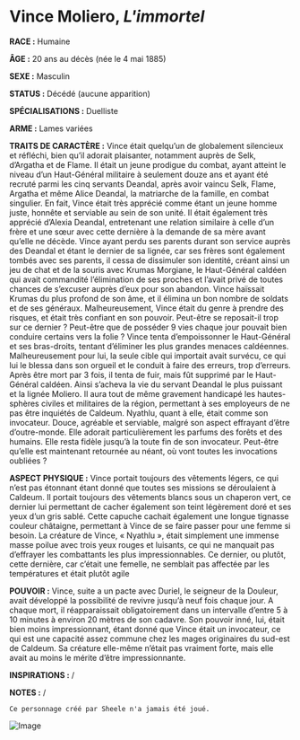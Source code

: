 # Vince Moliero, *L'immortel*

**RACE :** Humaine

**ÂGE :** 20 ans au décès (née le 4 mai 1885)

**SEXE :** Masculin

**STATUS :** Décédé (aucune apparition)

**SPÉCIALISATIONS :** Duelliste

**ARME :** Lames variées 

**TRAITS DE CARACTÈRE :** Vince était quelqu’un de globalement silencieux et réfléchi, bien qu’il adorait plaisanter, notamment auprès de Selk, d’Argatha et de Flame. Il était un jeune prodigue du combat, ayant atteint le niveau d’un Haut-Général militaire à seulement douze ans et ayant été recruté parmi les cinq servants Deandal, après avoir vaincu Selk, Flame, Argatha et même Alice Deandal, la matriarche de la famille, en combat singulier. En fait, Vince était très apprécié comme étant un jeune homme juste, honnête et serviable au sein de son unité. Il était également très apprécié d’Alexia Deandal, entretenant une relation similaire à celle d’un frère et une sœur avec cette dernière à la demande de sa mère avant qu’elle ne décède. Vince ayant perdu ses parents durant son service auprès des Deandal et étant le dernier de sa lignée, car ses frères sont également tombés avec ses parents, il cessa de dissimuler son identité, créant ainsi un jeu de chat et de la souris avec Krumas Morgiane, le Haut-Général caldéen qui avait commandité l’élimination de ses proches et l’avait privé de toutes chances de s’excuser auprès d’eux pour son abandon. Vince haïssait Krumas du plus profond de son âme, et il élimina un bon nombre de soldats et de ses généraux. Malheureusement, Vince était du genre à prendre des risques, et était très confiant en son pouvoir. Peut-être se reposait-il trop sur ce dernier ? Peut-être que de posséder 9 vies chaque jour pouvait bien conduire certains vers la folie ? Vince tenta d’empoissonner le Haut-Général et ses bras-droits, tentant d’éliminer les plus grandes menaces caldéennes. Malheureusement pour lui, la seule cible qui importait avait survécu, ce qui lui le blessa dans son orgueil et le conduit à faire des erreurs, trop d’erreurs. Après être mort par 3 fois, il tenta de fuir, mais fût supprimé par le Haut-Général caldéen. Ainsi s’acheva la vie du servant Deandal le plus puissant et la lignée Moliero. Il aura tout de même gravement handicapé les hautes-sphères civiles et militaires de la région, permettant à ses employeurs de ne pas être inquiétés de Caldeum. Nyathlu, quant à elle, était comme son invocateur. Douce, agréable et serviable, malgré son aspect effrayant d’être d’outre-monde. Elle adorait particulièrement les parfums des forêts et des humains. Elle resta fidèle jusqu’à la toute fin de son invocateur. Peut-être qu’elle est maintenant retournée au néant, où vont toutes les invocations oubliées ? 

**ASPECT PHYSIQUE :** Vince portait toujours des vêtements légers, ce qui n’est pas étonnant étant donné que toutes ses missions se déroulaient à Caldeum. Il portait toujours des vêtements blancs sous un chaperon vert, ce dernier lui permettant de cacher également son teint légèrement doré et ses yeux d’un gris sablé. Cette capuche cachait également une longue tignasse couleur châtaigne, permettant à Vince de se faire passer pour une femme si besoin. La créature de Vince, « Nyathlu », était simplement une immense masse poilue avec trois yeux rouges et luisants, ce qui ne manquait pas d’effrayer les combattants les plus impressionnables. Ce dernier, ou plutôt, cette dernière, car c’était une femelle, ne semblait pas affectée par les températures et était plutôt agile

**POUVOIR :** Vince, suite a un pacte avec Duriel, le seigneur de la Douleur, avait développé la possibilité de revivre jusqu’à neuf fois chaque jour. A chaque mort, il réapparaissait obligatoirement dans un intervalle d’entre 5 à 10 minutes à environ 20 mètres de son cadavre. Son pouvoir inné, lui, était bien moins impressionnant, étant donné que Vince était un invocateur, ce qui est une capacité assez commune chez les mages originaires du sud-est de Caldeum. Sa créature elle-même n’était pas vraiment forte, mais elle avait au moins le mérite d’être impressionnante.

**INSPIRATIONS :** /

**NOTES :** /

`Ce personnage créé par Sheele n'a jamais été joué. `

![Image](https://share.alkanife.fr/bna.png)

